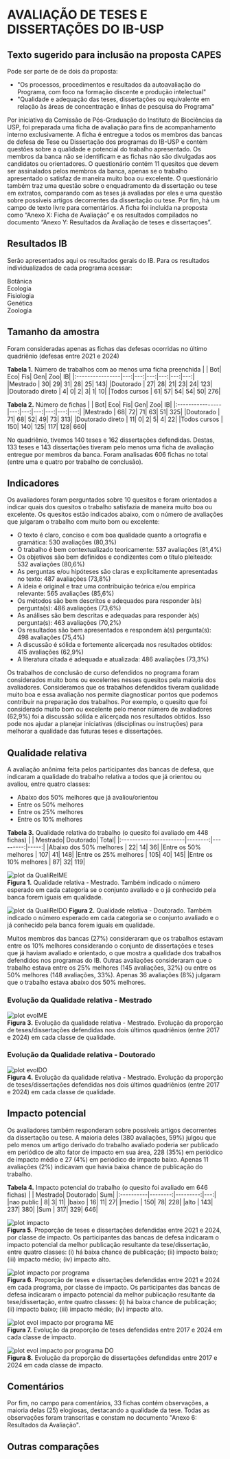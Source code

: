 # AVALIAÇÃO DE TESES E DISSERTAÇÕES DO IB-USP 

## Texto sugerido para inclusão na proposta CAPES

Pode ser parte de de dois da proposta: 
- "Os processos, procedimentos e resultados da autoavaliação do Programa, com foco na formação discente e produção intelectual"
- "Qualidade e adequação das teses, dissertações ou equivalente em relação às áreas de concentração e linhas de pesquisa do Programa"

Por iniciativa da Comissão de Pós-Graduação do Instituto de Biociências da USP, foi preparada uma ficha de avaliação para fins de acompanhamento interno exclusivamente. A ficha é entregue a todos os membros das bancas de defesa de Tese ou Dissertação dos programas do IB-USP e contém questões sobre a qualidade e potencial do trabalho apresentado. Os membros da banca não se identificam e as fichas não são divulgadas aos candidatos ou orientadores. O questionário contém 11 quesitos que devem ser assinalados pelos membros da banca, apenas se o trabalho apresentado o satisfaz de maneira muito boa ou excelente. O questionário também traz uma questão sobre o enquadramento da dissertação ou tese em extratos, comparando com as teses já avaliadas por eles e uma questão sobre possíveis artigos decorrentes da dissertação ou tese. Por fim, há um campo de texto livre para comentários. A ficha foi incluída na proposta como “Anexo X: Ficha de Avaliação” e os resultados compilados no documento “Anexo Y: Resultados da Avaliação de teses e dissertaçoes”.

## Resultados IB 

Serão apresentados aqui os resultados gerais do IB. Para os resultados individualizados de cada programa acessar:

Botânica  
Ecologia  
Fisiologia  
Genética  
Zoologia   

## Tamanho da amostra

Foram consideradas apenas as fichas das defesas ocorridas no último quadriênio (defesas entre 2021 e 2024)

**Tabela 1.** Número de trabalhos com ao menos uma ficha preenchida 
|                 | Bot| Eco| Fis| Gen| Zoo|  IB|
|:----------------|---:|---:|---:|---:|---:|---:|
|Mestrado         |  30|  29|  31|  28|  25| 143|
|Doutorado        |  27|  28|  21|  23|  24| 123|
|Doutorado direto |   4|   0|   2|   3|   1|  10|
|Todos cursos     |  61|  57|  54|  54|  50| 276|

**Tabela 2.** Número de fichas 
|                 | Bot| Eco| Fis| Gen| Zoo|  IB|
|:----------------|---:|---:|---:|---:|---:|---:|
|Mestrado         |  68|  72|  71|  63|  51| 325|
|Doutorado        |  71|  68|  52|  49|  73| 313|
|Doutorado direto |  11|   0|   2|   5|   4|  22|
|Todos cursos     | 150| 140| 125| 117| 128| 660|

 
No quadriênio, tivemos 140 teses e 162 dissertações defendidas. Destas, 133 teses e 143 dissertações tiveram pelo menos uma ficha de avaliação entregue por membros da banca. Foram analisadas 606 fichas no total (entre uma e quatro por trabalho de conclusão). 

## Indicadores

Os avaliadores foram perguntados sobre 10 quesitos e foram orientados a indicar quais dos quesitos o trabalho satisfazia de maneira muito boa ou excelente. Os quesitos estão indicados abaixo, com o número de avaliações que julgaram o trabalho com muito bom ou excelente:
 
- O texto é claro, conciso e com boa qualidade quanto a ortografia e gramática: 530 avaliações (80,3%)
- O trabalho é bem contextualizado teoricamente: 537 avaliações (81,4%)
- Os objetivos são bem definidos e condizentes com o título pleiteado: 532 avaliações (80,6%)
- As perguntas e/ou hipóteses são claras e explicitamente apresentadas no texto: 487 avaliações (73,8%)
- A ideia é original e traz uma contribuição teórica e/ou empírica relevante: 565 avaliações (85,6%)
- Os métodos são bem descritos e adequados para responder à(s) pergunta(s): 486 avaliações (73,6%)
- As análises são bem descritas e adequadas para responder à(s) pergunta(s): 463 avaliações (70,2%)
- Os resultados são bem apresentados e respondem à(s) pergunta(s): 498 avaliações (75,4%)
- A discussão é sólida e fortemente alicerçada nos resultados obtidos: 415 avaliações (62,9%)
 - A literatura citada é adequada e atualizada: 486 avaliações (73,3%)

Os trabalhos de conclusão de curso defendidos no programa foram considerados muito bons ou excelentes nesses quesitos pela maioria dos avaliadores. Consideramos que os trabalhos defendidos tiveram qualidade muito boa e essa avaliação nos permite diagnosticar pontos que podemos contribuir na preparação dos trabalhos. Por exemplo, o quesito que foi considerado muito bom ou excelente pelo menor número de avaliadores (62,9%) foi a discussão sólida e alicerçada nos resultados obtidos. Isso pode nos ajudar a planejar iniciativas (disciplinas ou instruções) para melhorar a qualidade das futuras teses e dissertações. 

## Qualidade relativa

A avaliação anônima feita pelos participantes das bancas de defesa, que indicaram a qualidade do trabalho relativa a todos que já orientou ou avaliou, entre quatro classes:

- Abaixo dos 50% melhores que já avaliou/orientou
- Entre os 50% melhores
- Entre os 25% melhores
- Entre os 10% melhores


**Tabela 3.** Qualidade relativa do trabalho (o quesito foi avaliado em 448 fichas)
|                        | Mestrado| Doutorado| Total| 
|:-----------------------|--------:|---------:|-----:|
|Abaixo dos 50% melhores |       22|        14|    36| 
|Entre os 50% melhores   |      107|        41|   148| 
|Entre os 25% melhores   |      105|        40|   145| 
|Entre os 10% melhores   |       87|        32|   119|


![plot da QualiRelME](images/qualME.png)  
**Figura 1.** Qualidade relativa - Mestrado. Também indicado o número esperado em cada categoria se o conjunto avaliado e o já conhecido pela banca forem iguais em qualidade. 

![plot da QualiRelDO](images/qualDO.png) 
**Figura 2.** Qualidade relativa - Doutorado. Também indicado o número esperado em cada categoria se o conjunto avaliado e o já conhecido pela banca forem iguais em qualidade. 


Muitos membros das bancas (27%) consideraram que os trabalhos estavam entre os 10% melhores considerando o conjunto de dissertações e teses que já haviam avaliado e orientado, o que mostra a qualidade dos trabalhos defendidos nos programas do IB. Outras avaliações consideraram que o trabalho estava entre os 25% melhores (145 avaliações, 32%) ou entre os 50% melhores (148 avaliações, 33%). Apenas 36 avaliações (8%) julgaram que o trabalho estava abaixo dos 50% melhores. 

### Evolução da Qualidade relativa - Mestrado

![plot evolME](images/evolQualiME.png)  
**Figura 3.** Evolução da qualidade relativa - Mestrado. Evolução da proporção de teses/dissertações defendidas nos dois últimos quadriênios (entre 2017 e 2024) em cada classe de qualidade. 

### Evolução da Qualidade relativa - Doutorado  

![plot evolDO](images/evolQualiDO.png)  
**Figura 4.** Evolução da qualidade relativa - Mestrado. Evolução da proporção de teses/dissertações defendidas nos dois últimos quadriênios (entre 2017 e 2024) em cada classe de qualidade. 

## Impacto potencial
 
Os avaliadores também responderam sobre possíveis artigos decorrentes da dissertação ou tese. A maioria deles (380 avaliações, 59%) julgou que pelo menos um artigo derivado do trabalho avaliado poderia ser publicado em periódico de alto fator de impacto em sua área, 228 (35%) em periódico de impacto médio e 27 (4%) em periódico de impacto baixo. Apenas 11 avaliações (2%) indicavam que havia baixa chance de publicação do trabalho. 

**Tabela 4.** Impacto potencial do trabalho (o quesito foi avaliado em 646 fichas)
|           | Mestrado| Doutorado| Sum|
|:----------|--------:|---------:|---:|
|nao public |        8|         3|  11|
|baixo      |       16|        11|  27|
|medio      |      150|        78| 228|
|alto       |      143|       237| 380|
|Sum        |      317|       329| 646|


![plot impacto](images/impacto.png)  
**Figura 5.** Proporção de teses e dissertações defendidas entre 2021 e 2024, por classe de impacto. Os participantes das bancas de defesa indicaram o impacto potencial da melhor publicação resultante da tese/dissertação, entre quatro classes: (i) há baixa chance de publicação; (ii) impacto baixo; (iii) impacto médio; (iv) impacto alto.

![plot impacto por programa](images/impactoProg.png)  
**Figura 6.** Proporção de teses e dissertações defendidas entre 2021 e 2024 em cada programa, por classe de impacto. Os participantes das bancas de defesa indicaram o impacto potencial da melhor publicação resultante da tese/dissertação, entre quatro classes: (i) há baixa chance de publicação; (ii) impacto baixo; (iii) impacto médio; (iv) impacto alto.

![plot evol impacto por programa ME](images/impactoEvolME.png)  
**Figura 7.** Evolução da proporção de teses defendidas entre 2017 e 2024 em cada classe de impacto. 

![plot evol impacto por programa DO](images/impactoEvolDO.png)  
**Figura 8.** Evolução da proporção de dissertações defendidas entre 2017 e 2024 em cada classe de impacto. 


## Comentários

Por fim, no campo para comentários, 33 fichas contém observações, a maioria delas (25) elogiosas, destacando a qualidade da tese. Todas as observações foram transcritas e constam no documento "Anexo 6: Resultados da Avaliação". 


## Outras comparações



